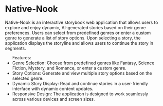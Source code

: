 <h1>Native-Nook</h1>
<div>Native-Nook is an interactive storybook web application that allows users to explore and enjoy dynamic, AI-generated stories based on their genre preferences. Users can select from predefined genres or enter a custom genre to generate a list of story options. Upon selecting a story, the application displays the storyline and allows users to continue the story in segments.</div>

<ul>
Features:
<li>Genre Selection: Choose from predefined genres like Fantasy, Science Fiction, Mystery, and Romance, or enter a custom genre.</li>
<li>Story Options: Generate and view multiple story options based on the selected genre.</li>
<li>Dynamic Story Display: Read and continue stories in a user-friendly interface with dynamic content updates.</li>
<li>Responsive Design: The application is designed to work seamlessly across various devices and screen sizes.</li>
</ul>